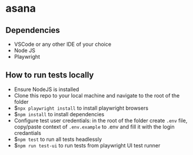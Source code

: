 # asana

## Dependencies

- VSCode or any other IDE of your choice
- Node JS
- Playwright

## How to run tests locally

- Ensure NodeJS is installed
- Clone this repo to your local machine and navigate to the root of the folder
- $`npx playwright install` to install playwright browsers
- $`npm install` to install dependencies
- Configure test user credentials: in the root of the folder create `.env` file, copy/paste context of `.env.example` to .env and fill it with the login credantials
- $`npm test` to run all tests headlessly
- $`npm run test-ui` to run tests from playwright UI test runner